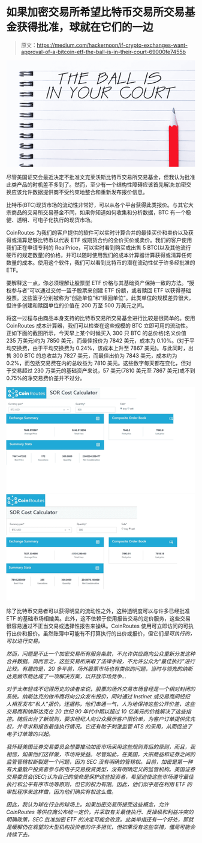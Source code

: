 # 如果加密交易所希望比特币交易所交易基金获得批准，球就在它们的一边

> 原文：<https://medium.com/hackernoon/if-crypto-exchanges-want-approval-of-a-bitcoin-etf-the-ball-is-in-their-court-69000fe7455b>

![](img/33a1ed25320dcbfb64264093fb770895.png)

尽管美国证交会最近决定不批准文克莱沃斯比特币交易所交易基金，但我认为批准此类产品的时机差不多到了。然而，至少有一个结构性障碍应该首先解决:加密交换应该允许数据提供商不受约束地整合和重新发布报价信息。

比特币(BTC)现货市场的流动性非常好，可以从各个平台获得此类报价。与其它大宗商品的交易所交易基金不同，如果你知道如何收集和分析数据，BTC 有一个稳健、透明、可电子化执行的现货市场。

CoinRoutes 为我们的客户提供的软件可以实时计算合并的最佳买价和卖价以及获得或清算足够比特币以代表 ETF 或期货合约的全价买价或卖价。我们的客户使用我们正在申请专利的 RealPrice，可以实时看到购买或出售 5 BTC(以及其他流行硬币的规定数量)的价格，并可以随时使用我们的成本计算器计算获得或清算任何数量的成本。使用这个软件，我们可以看到比特币的潜在流动性优于许多经批准的 ETF。

要解释这一点，你必须理解让股票型 ETF 价格与其基础资产保持一致的方法。“授权参与者”可以通过交付一篮子股票来创建 ETF 份额，或者赎回 ETF 以获得基础股票。这些篮子分别被称为“创造单位”和“赎回单位”。此类单位的规模差异很大，但许多创建和赎回单位的价值在 200 万至 500 万美元之间。

将这一过程与由商品本身支持的比特币交易所交易基金进行比较是很简单的。使用 CoinRoutes 成本计算器，我们可以检查在这些规模的 BTC 立即可用的流动性。正如下面的截图所示，今天早上某个时候买入 300 只 BTC 的总价格(名义价值 235 万美元)约为 7850 美元，而最佳报价为 7842 美元，成本为 0.10%。(对于平均交换费，由于平均交换费为 0.24%，该成本上升至 7867 美元)。与此同时，出售 300 BTC 的总收益为 7827 美元，而最佳出价为 7843 美元，成本约为 0.2%，而包括交易费在内的总收益为 7810 美元。这些数字每天都在变化，但对于交易超过 230 万美元的基础资产来说，57 美元(7810 美元至 7867 美元)或不到 0.75%的净交易费价差并不过分。

![](img/02a2b293706e15ecfd46d844b0ea2b24.png)![](img/09037beda3673d015ffb6c743deeb043.png)

除了比特币交易者可以获得明显的流动性之外，这种透明度可以与许多已经批准 ETF 的基础市场相媲美。此外，这不依赖于使用报告交易的定价服务，这些交易很容易通过不正当交易或选择性报告来操纵。CoinRoutes 使用可立即访问的可执行出价和报价。虽然账簿中可能有不打算执行的出价或报价，但它们*是可执行的，可以进行交易。*

*然而，问题是不止一个加密交易所有服务条款，不允许供应商向公众重新分发这种合并数据。简而言之，这些交易所采取了法律手段，不允许公众为“最佳执行”进行比较。有趣的是，20 多年前，场外股票市场也有类似的问题，当时与领先的纳斯达克做市商达成了一项解决方案，以开放市场竞争…*

*对于太年轻或不记得历史的读者来说，股票的场外交易市场曾经是一个相对封闭的系统。纳斯达克的做市商将向公众发布报价，同时通过 Instinet 或交易商间经纪人相互发布“私人”报价。还据称，他们串通一气，人为地保持这些公开价差，这些交易商和纳斯达克在 20 世纪 90 年代中期以超过 10 亿美元的价格解决了这些指控。随后出台了新规则，要求经纪人向公众展示客户限价单，为客户订单提供优先权，并寻求和报告最佳执行情况。它还有助于刺激监管 ATS 的采用，从而促进了电子订单簿的兴起。*

*我怀疑美国证券交易委员会想要推动加密市场采用这些规则背后的原则，而且，我相信，如果他们这样做，市场将受益。尽管如此，在美国，大宗商品和证券之间的监管管辖权断裂是一个问题，因为 SEC 没有明确的管辖权。目前，加密是第一种有大量散户投资者参与的电子交易投资类型，没有明确定义的监管机构。美国证券交易委员会(SEC)认为自己的使命是保护这些投资者，希望迫使这些市场遵守最佳执行和公平有序市场等原则，但它的权力有限。因此，他们似乎是在利用 ETF 的审批程序来这样做，因为他们确实有权这么做。*

*因此，我认为球在行业的球场上。如果加密交易所接受这些概念，允许 CoinRoutes 等供应商公布统一定价，并采取有关最佳执行、反操纵和利益冲突的明确政策，SEC 批准加密 ETF 的决定可能会改变。此类举措还有一个好处，那就是缓解仍在观望的大型机构投资者的许多担忧，但如果没有这些举措，僵局可能会持续下去。*